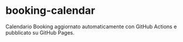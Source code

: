 # booking-calendar
Calendario Booking aggiornato automaticamente con GitHub Actions e pubblicato su GitHub Pages.
